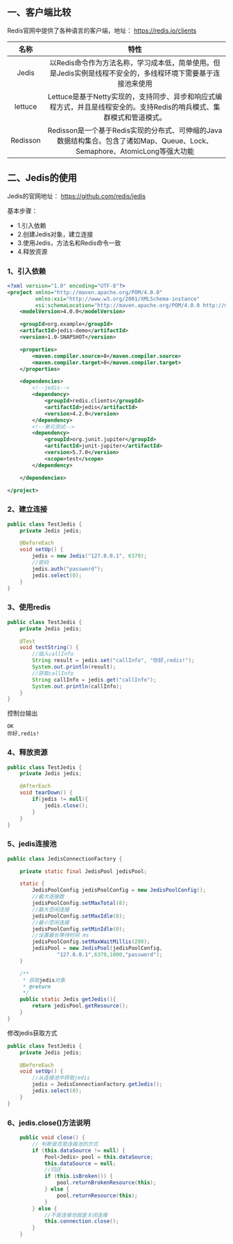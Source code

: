 
## 一、客户端比较

 Redis官网中提供了各种语言的客户端，地址： https://redis.io/clients

| **名称** | **特性** |  
| :---: | :---: |  
| Jedis | 以Redis命令作为方法名称，学习成本低，简单使用。但是Jedis实例是线程不安全的，多线程环境下需要基于连接池来使用 |  
| lettuce | Lettuce是基于Netty实现的，支持同步、异步和响应式编程方式，并且是线程安全的。支持Redis的哨兵模式、集群模式和管道模式。 |  
| Redisson | Redisson是一个基于Redis实现的分布式、可伸缩的Java数据结构集合。包含了诸如Map、Queue、Lock、Semaphore、AtomicLong等强大功能 |  

## 二、Jedis的使用

Jedis的官网地址： https://github.com/redis/jedis

基本步骤：  
* 1.引入依赖
* 2.创建Jedis对象，建立连接
* 3.使用Jedis，方法名和Redis命令一致
* 4.释放资源

### 1、引入依赖

```xml
<?xml version="1.0" encoding="UTF-8"?>
<project xmlns="http://maven.apache.org/POM/4.0.0"
         xmlns:xsi="http://www.w3.org/2001/XMLSchema-instance"
         xsi:schemaLocation="http://maven.apache.org/POM/4.0.0 http://maven.apache.org/xsd/maven-4.0.0.xsd">
    <modelVersion>4.0.0</modelVersion>

    <groupId>org.example</groupId>
    <artifactId>jedis-demo</artifactId>
    <version>1.0-SNAPSHOT</version>

    <properties>
        <maven.compiler.source>8</maven.compiler.source>
        <maven.compiler.target>8</maven.compiler.target>
    </properties>

    <dependencies>
        <!--jedis-->
        <dependency>
            <groupId>redis.clients</groupId>
            <artifactId>jedis</artifactId>
            <version>4.2.0</version>
        </dependency>
        <!--单元测试-->
        <dependency>
            <groupId>org.junit.jupiter</groupId>
            <artifactId>junit-jupiter</artifactId>
            <version>5.7.0</version>
            <scope>test</scope>
        </dependency>

    </dependencies>

</project>
```

### 2、建立连接

```java
public class TestJedis {
    private Jedis jedis;

    @BeforeEach
    void setUp() {
        jedis = new Jedis("127.0.0.1", 6379);
        //密码
        jedis.auth("password");
        jedis.select(0);
    }
}
```

### 3、使用redis

```java
public class TestJedis {
    private Jedis jedis;

    @Test
    void testString() {
        //插入callInfo
        String result = jedis.set("callInfo", "你好,redis!");
        System.out.println(result);
        //获取callInfo
        String callInfo = jedis.get("callInfo");
        System.out.println(callInfo);
    }
}
```

控制台输出

```
OK
你好,redis!
```

### 4、释放资源

```java
public class TestJedis {
    private Jedis jedis;

    @AfterEach
    void tearDown() {
        if(jedis != null){
            jedis.close();
        }
    }
}
```

### 5、jedis连接池

```java
public class JedisConnectionFactory {

    private static final JedisPool jedisPool;

    static {
        JedisPoolConfig jedisPoolConfig = new JedisPoolConfig();
        //最大连接数
        jedisPoolConfig.setMaxTotal(8);
        //最大空闲连接
        jedisPoolConfig.setMaxIdle(8);
        //最小空闲连接
        jedisPoolConfig.setMinIdle(0);
        //设置最长等待时间 ms
        jedisPoolConfig.setMaxWaitMillis(200);
        jedisPool = new JedisPool(jedisPoolConfig,
                "127.0.0.1",6379,1000,"password");
    }

    /**
     * 获取jedis对象
     * @return
     */
    public static Jedis getJedis(){
        return jedisPool.getResource();
    }
}
```

修改jedis获取方式

```java
public class TestJedis {
    private Jedis jedis;

    @BeforeEach
    void setUp() {
        //从连接池中获取jedis
        jedis = JedisConnectionFactory.getJedis();
        jedis.select(0);
    }
}
```

### 6、jedis.close()方法说明
```java
    public void close() {
        // 判断是否是连接池的方式
        if (this.dataSource != null) {
            Pool<Jedis> pool = this.dataSource;
            this.dataSource = null;
            //归还
            if (this.isBroken()) {
                pool.returnBrokenResource(this);
            } else {
                pool.returnResource(this);
            }
        } else {
            //不是连接池就是关闭连接
            this.connection.close();
        }
    }
```

